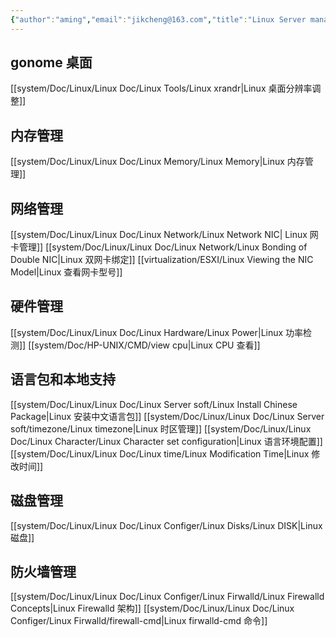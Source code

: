 ```yaml
---
{"author":"aming","email":"jikcheng@163.com","title":"Linux Server manager","creation_date":"2022-09-01 15:32","Last modified date":"2022-11-25 16:06","tags":"Linux Server manager","File Folder with relative path":"system/Doc/Linux/Linux Doc","remark":null,"other":null,"dg-publish":true,"permalink":"/system/doc/linux/linux-doc/linux-server-manager/","dgPassFrontmatter":true}
---
```



## gonome 桌面
[[system/Doc/Linux/Linux Doc/Linux Tools/Linux xrandr\|Linux 桌面分辨率调整]]
## 内存管理
[[system/Doc/Linux/Linux Doc/Linux Memory/Linux  Memory\|Linux 内存管理]]
## 网络管理
[[system/Doc/Linux/Linux Doc/Linux Network/Linux Network NIC\| Linux 网卡管理]]
[[system/Doc/Linux/Linux Doc/Linux Network/Linux Bonding of Double NIC\|Linux 双网卡绑定]]
[[virtualization/ESXI/Linux Viewing the NIC Model\|Linux 查看网卡型号]]
## 硬件管理
[[system/Doc/Linux/Linux Doc/Linux Hardware/Linux Power\|Linux 功率检测]]
[[system/Doc/HP-UNIX/CMD/view cpu\|Linux CPU 查看]]
## 语言包和本地支持
[[system/Doc/Linux/Linux Doc/Linux Server soft/Linux Install Chinese Package\|Linux 安装中文语言包]]
[[system/Doc/Linux/Linux Doc/Linux Server soft/timezone/Linux timezone\|Linux 时区管理]]
[[system/Doc/Linux/Linux Doc/Linux Character/Linux Character set configuration\|Linux 语言环境配置]]
[[system/Doc/Linux/Linux Doc/Linux time/Linux Modification Time\|Linux 修改时间]]
## 磁盘管理
[[system/Doc/Linux/Linux Doc/Linux Configer/Linux Disks/Linux DISK\|Linux 磁盘]]
## 防火墙管理
[[system/Doc/Linux/Linux Doc/Linux Configer/Linux Firwalld/Linux Firewalld Concepts\|Linux Firewalld 架构]]
[[system/Doc/Linux/Linux Doc/Linux Configer/Linux Firwalld/firewall-cmd\|Linux firwalld-cmd 命令]]
